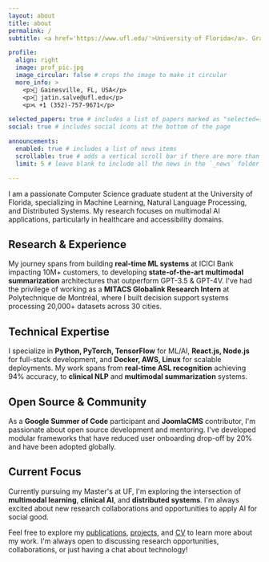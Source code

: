 ```yaml
---
layout: about
title: about
permalink: /
subtitle: <a href='https://www.ufl.edu/'>University of Florida</a>. Graduate Student. Researcher. Developer.

profile:
  align: right
  image: prof_pic.jpg
  image_circular: false # crops the image to make it circular
  more_info: >
    <p>📍 Gainesville, FL, USA</p>
    <p>📧 jatin.salve@ufl.edu</p>
    <p>📞 +1 (352)-757-9671</p>

selected_papers: true # includes a list of papers marked as "selected={true}"
social: true # includes social icons at the bottom of the page

announcements:
  enabled: true # includes a list of news items
  scrollable: true # adds a vertical scroll bar if there are more than 3 news items
  limit: 5 # leave blank to include all the news in the `_news` folder

---
```


I am a passionate Computer Science graduate student at the University of Florida, specializing in Machine Learning, Natural Language Processing, and Distributed Systems. My research focuses on multimodal AI applications, particularly in healthcare and accessibility domains.

## Research & Experience

My journey spans from building **real-time ML systems** at ICICI Bank impacting 10M+ customers, to developing **state-of-the-art multimodal summarization** architectures that outperform GPT-3.5 & GPT-4V. I've had the privilege of working as a **MITACS Globalink Research Intern** at Polytechnique de Montréal, where I built decision support systems processing 20,000+ datasets across 30 cities.

## Technical Expertise

I specialize in **Python, PyTorch, TensorFlow** for ML/AI, **React.js, Node.js** for full-stack development, and **Docker, AWS, Linux** for scalable deployments. My work spans from **real-time ASL recognition** achieving 94% accuracy, to **clinical NLP** and **multimodal summarization** systems.

## Open Source & Community

As a **Google Summer of Code** participant and **JoomlaCMS** contributor, I'm passionate about open source development and mentoring. I've developed modular frameworks that have reduced user onboarding drop-off by 20% and have been adopted globally.

## Current Focus

Currently pursuing my Master's at UF, I'm exploring the intersection of **multimodal learning**, **clinical AI**, and **distributed systems**. I'm always excited about new research collaborations and opportunities to apply AI for social good.

Feel free to explore my [publications](/publications/), [projects](/projects/), and [CV](/cv/) to learn more about my work. I'm always open to discussing research opportunities, collaborations, or just having a chat about technology!
